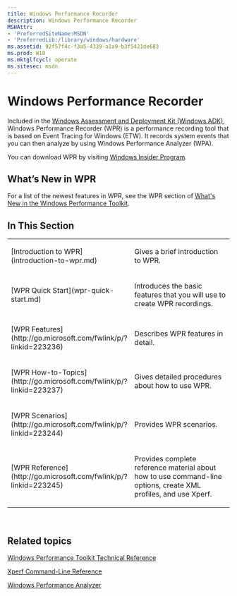 ```yaml
---
title: Windows Performance Recorder
description: Windows Performance Recorder
MSHAttr:
- 'PreferredSiteName:MSDN'
- 'PreferredLib:/library/windows/hardware'
ms.assetid: 92f57f4c-f3a5-4339-a1a9-b3f5421de683
ms.prod: W10
ms.mktglfcycl: operate
ms.sitesec: msdn
---
```


# Windows Performance Recorder


Included in the [Windows Assessment and Deployment Kit (Windows ADK)](http://go.microsoft.com/fwlink/p/?LinkId=526740), Windows Performance Recorder (WPR) is a performance recording tool that is based on Event Tracing for Windows (ETW). It records system events that you can then analyze by using Windows Performance Analyzer (WPA).

You can download WPR by visiting [Windows Insider Program](https://insider.windows.com/).

## <a href="" id="what-s-new-in-wpr"></a>What’s New in WPR


For a list of the newest features in WPR, see the WPR section of [What's New in the Windows Performance Toolkit](whats-new-in-the-windows-performance-toolkit.md).

## In This Section


<table>
<colgroup>
<col width="50%" />
<col width="50%" />
</colgroup>
<tbody>
<tr class="odd">
<td><p>[Introduction to WPR](introduction-to-wpr.md)</p></td>
<td><p>Gives a brief introduction to WPR.</p></td>
</tr>
<tr class="even">
<td><p>[WPR Quick Start](wpr-quick-start.md)</p></td>
<td><p>Introduces the basic features that you will use to create WPR recordings.</p></td>
</tr>
<tr class="odd">
<td><p>[WPR Features](http://go.microsoft.com/fwlink/p/?linkid=223236)</p></td>
<td><p>Describes WPR features in detail.</p></td>
</tr>
<tr class="even">
<td><p>[WPR How-to-Topics](http://go.microsoft.com/fwlink/p/?linkid=223237)</p></td>
<td><p>Gives detailed procedures about how to use WPR.</p></td>
</tr>
<tr class="odd">
<td><p>[WPR Scenarios](http://go.microsoft.com/fwlink/p/?linkid=223244)</p></td>
<td><p>Provides WPR scenarios.</p></td>
</tr>
<tr class="even">
<td><p>[WPR Reference](http://go.microsoft.com/fwlink/p/?linkid=223245)</p></td>
<td><p>Provides complete reference material about how to use command-line options, create XML profiles, and use Xperf.</p></td>
</tr>
</tbody>
</table>

 

## Related topics


[Windows Performance Toolkit Technical Reference](windows-performance-toolkit-technical-reference.md)

[Xperf Command-Line Reference](http://go.microsoft.com/fwlink/p/?linkid=234381)

[Windows Performance Analyzer](windows-performance-analyzer.md)

 

 







